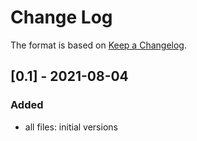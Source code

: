 # Change Log

The format is based on [Keep a Changelog](http://keepachangelog.com/).

## [0.1] - 2021-08-04
### Added
- all files: initial versions
